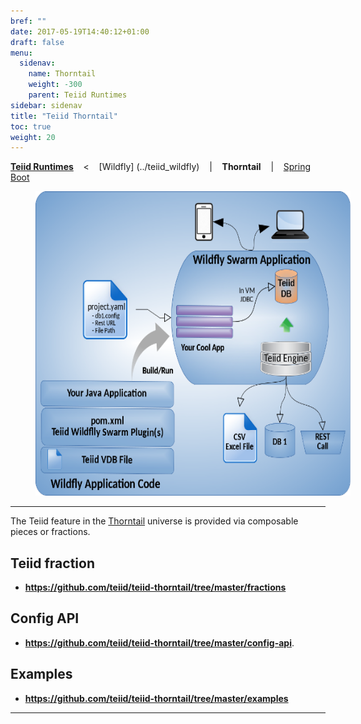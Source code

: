 ```yaml
---
bref: ""
date: 2017-05-19T14:40:12+01:00
draft: false
menu:
  sidenav:
    name: Thorntail
    weight: -300
    parent: Teiid Runtimes
sidebar: sidenav
title: "Teiid Thorntail"
toc: true
weight: 20
---
```

[**Teiid Runtimes**](..) &nbsp;&nbsp; < &nbsp;&nbsp; [Wildfly] (../teiid_wildfly) &nbsp;&nbsp; | &nbsp;&nbsp; **Thorntail** &nbsp;&nbsp; | &nbsp;&nbsp; [Spring Boot](../springboot) &nbsp;&nbsp;

<div>
<img width="583" height="487" src="/images/teiid-wildfly-swarm.png" frameborder="2" hspace="40" ></img>
</div>

---

The Teiid feature in the [Thorntail](https://docs.thorntail.io) universe is provided via composable pieces or fractions.

## **Teiid fraction**
 
- **https://github.com/teiid/teiid-thorntail/tree/master/fractions**

## **Config API**

- **https://github.com/teiid/teiid-thorntail/tree/master/config-api**.

## **Examples**

- **https://github.com/teiid/teiid-thorntail/tree/master/examples**

---
